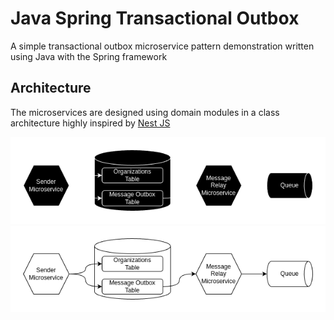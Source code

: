 # Java Spring Transactional Outbox

A simple transactional outbox microservice pattern demonstration written using Java with the Spring framework

## Architecture

The microservices are designed using domain modules in a class architecture highly inspired by [Nest JS](https://nestjs.com/)

![](https://raw.githubusercontent.com/gustapinto/java_spring_transactional_outbox/main/docs/images/diagram-dark-mode.png#gh-dark-mode-only)
![](https://raw.githubusercontent.com/gustapinto/java_spring_transactional_outbox/main/docs/images/diagram-light-mode.png#gh-light-mode-only)

